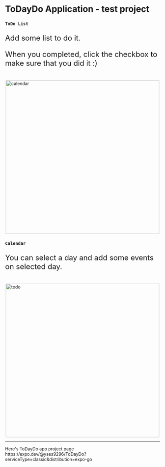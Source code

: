 # ToDayDo Application - test project

### `ToDo List`
<p style="font-size: 24px;">Add some list to do it.</p>
<p style="font-size: 24px;">When you completed, click the checkbox to make sure that you did it :)</p>
<br/>
<img src="https://user-images.githubusercontent.com/54027716/214574216-30fdb13f-91c6-44fd-9585-feca4b52ce05.jpg" alt="calendar" style="display: block; width: 500px; margin: 0 auto" />

### `Calendar`
<p style="font-size: 24px;">You can select a day and add some events on selected day.</p>
<br/>
<img src="https://user-images.githubusercontent.com/54027716/214574202-a7451c53-fa4d-42ca-9fa3-513a07c5f36d.jpg" alt="todo" style="display: block; width: 500px; margin: 0 auto" />


<hr/>
Here's ToDayDo app project page <br/>
https://expo.dev/@yses9296/ToDayDo?serviceType=classic&distribution=expo-go
